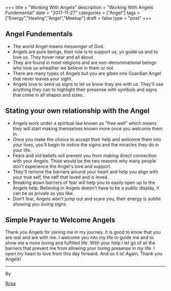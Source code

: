 +++
title = "Working With Angels"
description = "Working With Angels Fundemental"
date = "2017-11-27"
categories = ["Angel"]
tags = ["Energy","Healing","Angel","Meetup"]
draft = false
type = "post"
+++

## Angel Fundementals
- The world Angel means messenger of God.
- Angels are pure beings, their role is to support us, yo guide us and to love us. They hover near and all about.
- They are found in most religions and are non-denominational beings who love us wheather we believe in them or not.
- There are many types of Angels but you are giben one Guardian Angel that never leaves your sight.
- Angels love to send us signs to let us know they are with us. They'll use anything they can to highlight their presense with symbols and signs that come in all shapes and sizes.

## Stating your own relationship with the Angel
- Angels work under a spiritual law known as "free woll" which means they will start making themselves known more once you welcome them in.
- Once you make the choice to accept their help and welcome them into your lives, you'll begin to notice the sigins and the miracles they do in your life.
- Fears and old beliefs will prevent you from making direct connection with your Angels. Thise would be the two reasons why many people don't experience the Angel's love and support.
- They'll remove the barriers around your heart and help you align with your true self, the self that loved and is loved.
- Breaking down barriers of fear will help you to easily open up to the Angels help.
Believing in Angels doesn't have to be a public display, it can be as private as you like.
- Don't fear, Angels won't jump out and scare you, their energy is subtle showing you loving signs.

## Simple Prayer to Welcome Angels
Thank you Angels for joining me in my journey. It is good to know that you are real and are with me. I welcome you into my life to guide me and to show me a more loving and fulfilled life. With your help I let go of all the barriers that prevent me from allowing your loving presense in my life. I open my heart to love from this day forward. And so it is! Again, Thank you Angels!

---

By

[Rosa](http://pseudophysical.com/contributor/Rosa-Garcia/)